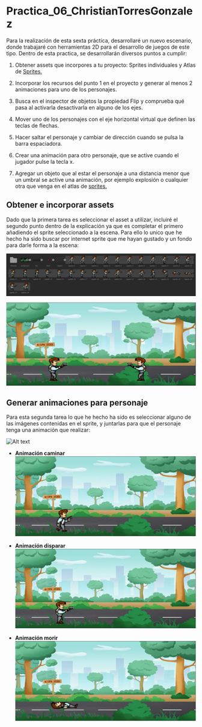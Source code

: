 # Practica_06_ChristianTorresGonzalez

Para la realización de esta sexta práctica, desarrollaré un nuevo escenario,  donde trabajaré con herramientas 2D para el desarrollo de juegos de este tipo. Dentro de esta practica, se desarrollarán diversos puntos a cumplir:
1.  Obtener assets que incorpores a tu proyecto: Sprites individuales y Atlas de  [Sprites.](https://campusdoctoradoyposgrado2122.ull.es/mod/resource/view.php?id=21711 "Sprites.")
2.  Incorporar los recursos del punto 1 en el proyecto y generar al menos 2 animaciones para uno de los personajes.
3.  Busca en el inspector de objetos la propiedad Flip y comprueba qué pasa al activarla desactivarla en alguno de los ejes.
4.  Mover uno de los personajes con el eje horizontal virtual que definen las teclas de flechas.
5.  Hacer saltar el personaje y cambiar de dirección cuando se pulsa la barra espaciadora.  
    
6.  Crear una animación para otro personaje, que se active cuando el jugador pulse la tecla x.
7.  Agregar un objeto que al estar el personaje a una distancia menor que un umbral se active una animación, por ejemplo explosión o cualquier otra que venga en el atlas de  [sprites.](https://campusdoctoradoyposgrado2122.ull.es/mod/resource/view.php?id=21711 "Sprites.")   

## Obtener e incorporar assets
Dado que la primera tarea es seleccionar el asset a utilizar, incluiré el segundo punto dentro de la explicación ya que es completar el primero añadiendo el sprite seleccionado a la escena. Para ello lo unico que he hecho ha sido buscar por internet sprite que me hayan gustado y un fondo para darle forma a la escena:

 ![Alt text](/img/sprite.png)
 
 ![Alt text](/img/fondo.png)

## Generar animaciones para personaje
Para esta segunda tarea lo que he hecho ha sido es seleccionar alguno de las imágenes contenidas en el sprite, y juntarlas para que el personaje tenga una animación que realizar:
 
 ![Alt text](/img/animaciones.gif)
 
- **Animación caminar**
 ![Alt text](/img/caminar.gif)
 
 - **Animación disparar**
 ![Alt text](/img/disparar.gif)
 
 - **Animación morir**
 ![Alt text](/img/morir.gif)
